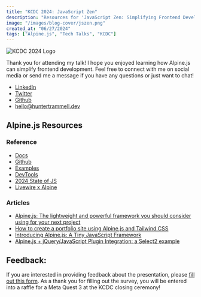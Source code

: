 ```yaml
---
title: "KCDC 2024: JavaScript Zen"
description: "Resources for 'JavaScript Zen: Simplifying Frontend Development With Alpine.js' presented at KCDC 2024"
image: "/images/blog-cover/jszen.png"
created_at: "06/27/2024"
tags: ["Alpine.js", "Tech Talks", "KCDC"]
---
```


  ![KCDC 2024 Logo](https://images.squarespace-cdn.com/content/608799bb3d208d09f634ad21/7511a2d3-105e-4667-8a83-66bbf4e8a533/KCDC23+Circle+Logo_Primary+Simple.png?format=500w&content-type=image%2Fpng)

Thank you for attending my talk! I hope you enjoyed learning how Alpine.js can simplify frontend development. Feel free to connect with me on social media or send me a message if you have any questions or just want to chat!

- [LinkedIn](https://linkedin.com/in/huntertrammell)
- [Twitter](https://twitter.com/trammellwebdev)
- [Github](https://github.com/huntikins)
- [hello@huntertrammell.dev](mailto:hello@huntertrammell.dev)

## Alpine.js Resources

### Reference

- [Docs](https://alpinejs.dev/)
- [Github](https://github.com/alpinejs/alpine)
- [Examples](https://www.alpinetoolbox.com/)
- [DevTools](https://github.com/alpine-collective/alpinejs-devtools)
- [2024 State of JS](https://2023.stateofjs.com/en-US/)
- [Livewire x Alpine](https://livewire.laravel.com/docs/alpine)

### Articles

- [Alpine.js: The lightweight and powerful framework you should consider using for your next project](https://huntertrammell.dev/blog/alpinejs-the-lightweight-and-powerful-framework-you-should-use-for-your-next-project)
- [How to create a portfolio site using Alpine.js and Tailwind CSS](https://huntertrammell.dev/blog/how-to-create-a-portfolio-site-using-alpine-and-tailwind)
- [Introducing Alpine.js: A Tiny JavaScript Framework](https://www.smashingmagazine.com/2020/03/introduction-alpinejs-javascript-framework/)
- [Alpine.js + jQuery/JavaScript Plugin Integration: a Select2 example](https://codewithhugo.com/alpinejs-jquery-plugin-integration-select2/)

## Feedback:
If you are interested in providing feedback about the presentation, please [fill out this form](https://forms.gle/ScAYEtzXba8zNCCv8). As a thank you for filling out the survey, you will be entered into a raffle for a Meta Quest 3 at the KCDC closing ceremony!

